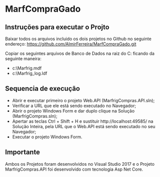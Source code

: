 # MarfCompraGado

## Instruções para executar o Projto

Baixar todos os arquivos incluido os dois projetos no Github no seguinte endereço: 
https://github.com/AlmirFerreira/MarfCompraGado.git

Copiar os seguintes arquivos de Banco de Dados na raiz do C: ficando da seguinte maneira:
- c:\Marfrig.mdf
- c:\Marfrig_log.ldf

## Sequencia de execução ##
- Abrir e executar primeiro o projeto Web.API (MarfrigCompras.API.sln);
- Verificar a URL que ele está sendo executado no Navegador;
- Abrir o projeto Windows Form e dar duplo clique na Solução (MarfrigCompras.sln);
- Apertar as teclas Ctrl + Shift + H e sustituir http://localhost:49585/ na Solução Inteira, pela URL que o Web.API está sendo executado no seu Navegador;
- Executar o projeto Windows Form.

## Importante
Ambos os Projetos foram desenvolvidos no Visual Studio 2017 e o Projeto MarfrigCompras.API foi desenvolvido com tecnologia Asp Net Core.
